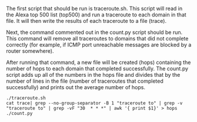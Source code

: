 The first script that should be run is traceroute.sh. This script will read in the Alexa top 500 list (top500) and run a traceroute to each domain in that file. It will then write the results of each traceroute to a file (trace). 

Next, the command commented out in the count.py script should be run. This command will remove all traceroutes to domains that did not complete correctly (for example, if ICMP port unreachable messages are blocked by a router somewhere).

After running that command, a new file will be created (hops) containing the number of hops to each domain that completed successfully. The count.py script adds up all of the numbers in the hops file and divides that by the number of lines in the file (number of traceroutes that completed successfully) and prints out the average number of hops.

```
./traceroute.sh
cat trace| grep --no-group-separator -B 1 "traceroute to" | grep -v "traceroute to" | grep -vF "30  * * *" | awk '{ print $1}' > hops
./count.py
```
